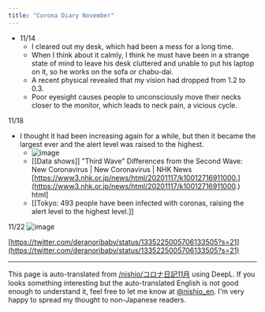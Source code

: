 ```yaml
---
title: "Corona Diary November"
---
```


- 11/14
    - I cleared out my desk, which had been a mess for a long time.
    - When I think about it calmly, I think he must have been in a strange state of mind to leave his desk cluttered and unable to put his laptop on it, so he works on the sofa or chabu-dai.
    - A recent physical revealed that my vision had dropped from 1.2 to 0.3.
    - Poor eyesight causes people to unconsciously move their necks closer to the monitor, which leads to neck pain, a vicious cycle.

11/18
- I thought it had been increasing again for a while, but then it became the largest ever and the alert level was raised to the highest.
    - ![image](https://gyazo.com/3d2df77732193b6f4a69ebce3565f884/thumb/1000)
    - [[Data shows]] "Third Wave" Differences from the Second Wave: New Coronavirus | New Coronavirus | NHK News [https://www3.nhk.or.jp/news/html/20201117/k10012716911000.](https://www3.nhk.or.jp/news/html/20201117/k10012716911000.) html]
    - [[Tokyo: 493 people have been infected with coronas, raising the alert level to the highest level.]]

11/22
![image](https://gyazo.com/b4a65a99ea7104eef1b04cc6e0e308dd/thumb/1000)

[https://twitter.com/deranoribaby/status/1335225005706133505?s=21](https://twitter.com/deranoribaby/status/1335225005706133505?s=21)

---
This page is auto-translated from [/nishio/コロナ日記11月](https://scrapbox.io/nishio/コロナ日記11月) using DeepL. If you looks something interesting but the auto-translated English is not good enough to understand it, feel free to let me know at [@nishio_en](https://twitter.com/nishio_en). I'm very happy to spread my thought to non-Japanese readers.